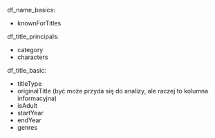 df_name_basics:
- knownForTitles

df_title_principals:
- category
- characters

df_title_basic:
- titleType
- originalTitle (być może przyda się do analizy, ale raczej to kolumna informacyjna)
- isAdult
- startYear
- endYear
- genres
